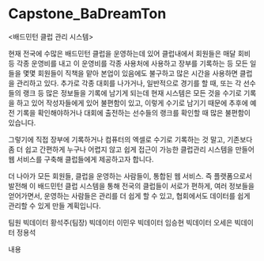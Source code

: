 # Capstone_BaDreamTon
<배드민턴 클럽 관리 시스템>

현재 전국에 수많은 배드민턴 클럽을 운영하는데 있어 클럽내에서 회원들은 매달 회비 등 각종 운영비를 내고 이 운영비를 각종 사용처에 사용하고 장부를 기록하는 등 모든 일들을 몇몇 회원들이 직책을 맡아 본업이 있음에도 불구하고 많은 시간을 사용하면 클럽을 관리하고 있다. 추가로 각종 대회를 나가거나, 일반적으로 경기를 할 때, 또는 각 선수들의 랭크 등 많은 정보들을 기록에 남기게 되는데 현재 시스템은 모든 것을 수기로 기록을 하고 있어 작성자들에게 있어 불편함이 있고, 이렇게 수기로 남기기 때문에 추후에 예전 기록을 확인해야하거나 대회에 출전하는 선수들의 랭크를 확인할 때 많은 불편함이 있습니다.

그렇기에 직접 장부에 기록하거나 컴퓨터의 엑셀로 수기로 기록하는 것 말고, 기존보다 좀 더 쉽고 간편하게 누구나 어렵지 않고 쉽게 접근이 가능한 클럽관리 시스템을 만들어 웹 서비스를 구축해 클럽들에게 제공하고자 합니다.

더 나아가 모든 회원들, 클럽을 운영하는 사람들이, 통합된 웹 서비스. 즉 플랫폼으로서 발전해 이 배드민턴 클럽 시스템을 통해 전국의 클럽들이 서로가 편하게, 여러 정보들을 얻어가면서, 운영하는 사람들은 관리를 더 쉽게 할 수 있고, 협회에서도 데이터를 쉽게 관리할 수 있게 만들 계획입니다.


팀원
빅데이터 황석주(팀장)
빅데이터 이민우
빅데이터 임승현
빅데이터 오세은
빅데이터 정용석



내용
